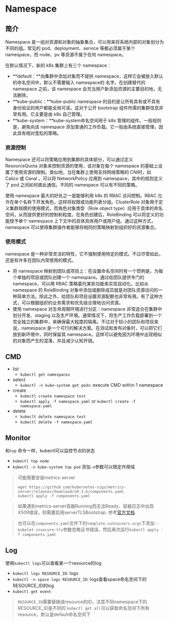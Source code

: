 # Namespace

## 简介

Namespace 是一组对资源和对象的抽象集合，可以用来将系统内部的对象划分为不同的组。常见的 pod、deployment、service 等都必须属于某个 namespace，而 node、pv 等资源不属于任何 namespace。

在默认情况下，新的 k8s 集群上有三个 namespace：

- **default：**向集群中添加对象而不提拱 namespace，这样它会被放入默认的命名空间中，默认不需要输入 namespace的 名字。在创建替代的 namespace 之前，该 namespace 会充当用户新添加资源的主要目的地，无法删除。
- **kube-public：**kube-public namespace 的目的是让所有具有或不具有身份验证的用户都能全局可读。这对于公开 bootstrap 组件所需的集群信息非常有用。它主要是由 k8s 自己管理。
- **kube-system：**kube-system命名空间用于 k8s 管理的组件。一般规则是，避免向该 namespace 添加普通的工作负载。它一般由系统直接管理，因此具有相对宽松的策略。

### 资源控制

Namespace 还可以将策略应用到集群的具体部分，可以通过定义 ResourceQuota 对象来控制资源的使用，该对象在每个 namespace 的基础上设置了使用资源的限制。类似地，当在集群上使用支持网络策略的 CNI时，如 Calico 或 Canal ，可以将 NetworkPolicy 应用到 namespace，其中的规则定义了 pod 之间如何彼此通信。不同的 namespace 可以有不同的策略。

使用 namespace 最大的好处之一是能够利用 k8s 的 RBAC  访问控制。RBAC 允许在单个名称下开发角色，这样将权限或功能列表分组。ClusterRole 对象用于定义集群规模的使用模式，而角色对象类型（Role object  type）应用于具体的命名空间，从而提供更好的控制和粒度。在角色创建后，RoleBinding 可以将定义的功能授予单个 namespace 上下文中的具体具体用户或用户组。通过这种方式，namespace 可以使得集群操作者能够将相同的策略映射到组织好的资源集合。

### 使用模式

namespace 是一种非常灵活的特性，它不强制使用特定的模式。不过尽管如此，还是有许多在团队内常使用的模式。

- 将 namespace 映射到团队或项目上：在设置命名空间时有一个惯例是，为每个单独的项目或团队创建一个 namespace。通过给团队提供专门的 namespace，可以用 RBAC 策略委托某些功能来实现自动化。比如从 namespace 的 RoleBinding 对象中添加或删除成员就是对团队资源访问的一种简单方法。除此之外，给团队和项目设置资源配额也非常有用。有了这种方式，可以根据组织的业务需求和优先级合理地访问资源。
- 使用 namespace 对生命周期环境进行分区：namespace 非常适合在集群中划分开发、staging 以及生产环境。通常情况下，将生产工作负载部署到一个完全独立的集群中，来确保最大程度的隔离。不过对于较小的团队和项目来说，namespace 是一个可行的解决方案。在测试和发布对象时，可以把它们放到新环境中，同时保留其 namespace。这样可以避免因为环境中出现相似的对象而产生的混淆，并且减少认知开销。

## CMD

- list
    - `kubectl get namespaces`
- select
    - `kubectl -n kube-system get pods`: execute CMD within 1 namespace
- create
    - `kubectl create namespace test`
    - `kubectl apply -f namespace.yaml` or `kubectl create -f namespace.yaml`
- delete
    - `kubeclt delete namespace test`
    - `kubectl delete -f namespace.yaml`

## Monitor

和`top` 命令一样，kubectl可以监控节点的状态

- `kubectl top node`
- `kubectl -n kube-system top pod` 添加`-n`参数可以限定作用域

> 可能需要安装metrics-server
>
> ```shell
> wget https://github.com/kubernetes-sigs/metrics-server/releases/download/v0.3.6/components.yaml
> kubectl apply -f components.yaml

> 如果遇到metrics-server容器Running而无法Ready，容器日志中出现X509错误，则需要启用serverTLSBootstrap. 参考[官方文档](https://kubernetes.io/zh/docs/reference/command-line-tools-reference/kubelet-tls-bootstrapping/)

> 也可以在`components.yaml`文件下的`template.containers.args`下添加`--kubelet-insecure-tls`参数忽略证书错误，然后再次运行`kubectl apply -f components.yaml`

## Log

使用`kubectl logs`可以查看某一个resource的log

- `kubectl logs RESOURCE_ID`: logs
- `kubectl -n space logs RESOURCE_ID`: logs查看space命名空间下的RESOURCE_ID的log
- `kubectl get event`

> `RESOURCE_ID`需要替换成resource的ID，注意不同namespace下的RESOURCE_ID是不同的
> `kubectl get all`可以获取命名空间下所有resource，默认是default命名空间下
